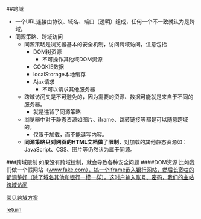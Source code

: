 ##跨域
* 一个URL连接由协议、域名、端口（透明）组成，任何一个不一致就认为是跨域。
* 同源策略、跨域访问
    * 同源策略是浏览器基本的安全机制，访问跨域访问，注意包括
        * DOM树资源
            * 不可操作其他域DOM资源
        * COOKIE数据
        * localStorage本地缓存
        * Ajax请求
            * 不可以请求其他服务器
    * 跨域访问又是不可避免的，因为需要的资源、数据可能就是来自于不同的服务器。
        * 就是违背了同源策略
    * 浏览器中对于静态资源如图片、iframe、跳转链接等都是可以随意跨域的。
        * 仅限于加载，而不能读写内容。
    * **同源策略只对网页的HTML文档做了限制**，对加载的其他静态资源如：JavaScript、CSS、图片等仍然认为属于同源。

###跨域限制
如果没有跨域控制，就会导致各种安全问题
####DOM资源
比如我们做一个假网站（www.fake.com），搞一个iframe嵌入银行网站，然后长宽啥的都调整好（除了域名其他和银行一模一样）。这时户输入账号、密码，我们的主站跨域访问


[常见跨域方案](https://www.cnblogs.com/ahole/p/5885122.html)

[return](README.md)